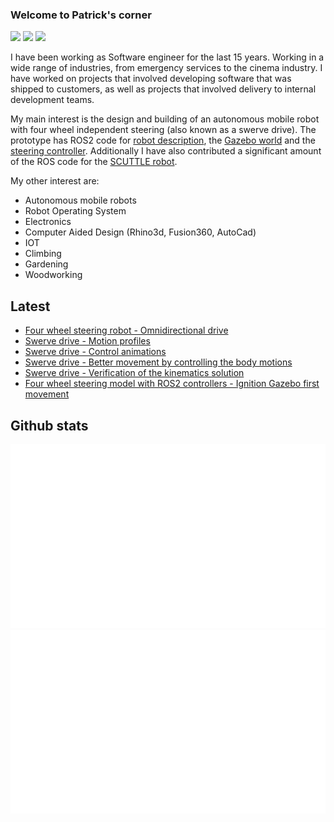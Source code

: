 ### Welcome to Patrick's corner

<a href="https://www.linkedin.com/in/patrick-van-der-velde-207453b/"><img src="https://img.shields.io/badge/linkedin-%230077B5.svg?&style=for-the-badge&logo=linkedin&logoColor=white" height=25></a>
<a href="https://www.instagram.com/te.petrik/"><img src="https://img.shields.io/badge/instagram-%23E4405F.svg?&style=for-the-badge&logo=instagram&logoColor=white" height=25></a>
<a href="https://www.youtube.com/c/PatrickvanderVelde"><img src="https://img.shields.io/badge/youtube-%2312100E.svg?&style=for-the-badge&logo=youtube&logoColor=white" height=25></a>

I have been working as Software engineer for the last 15 years. Working in a wide range of industries, from emergency services to the cinema industry. I have worked on projects that involved developing software that was shipped to customers, as well as projects that involved delivery to internal development teams.

My main interest is the design and building of an autonomous mobile robot with four wheel independent steering (also known as a swerve drive). The prototype has ROS2 code for [robot description](https://github.com/pvandervelde/zinger_description), the [Gazebo world](https://github.com/pvandervelde/zinger_ignition)
and the [steering controller](https://github.com/pvandervelde/zinger_swerve_controller).
Additionally I have also contributed a significant amount of the ROS code
for the [SCUTTLE robot](https://github.com/scuttlerobot).

My other interest are:

* Autonomous mobile robots
* Robot Operating System
* Electronics
* Computer Aided Design (Rhino3d, Fusion360, AutoCad)
* IOT
* Climbing
* Gardening
* Woodworking

## Latest

* [Four wheel steering robot - Omnidirectional drive](https://youtu.be/Z-Rp2moiSOw)
* [Swerve drive - Motion profiles](https://www.petrikvandervelde.nl/posts/Swerve-motion-profiles)
* [Swerve drive - Control animations](https://www.petrikvandervelde.nl/posts/Swerve-drive-control-animations)
* [Swerve drive - Better movement by controlling the body motions](https://www.petrikvandervelde.nl/posts/Swerve-drive-body-focussed-control)
* [Swerve drive - Verification of the kinematics solution](https://www.petrikvandervelde.nl/posts/Swerve-drive-kinematics-verification)
* [Four wheel steering model with ROS2 controllers - Ignition Gazebo first movement](https://youtu.be/fR47Y7p4mtQ)

## Github stats

![Patrick's Github stats](https://raw.githubusercontent.com/pvandervelde/github-stats/master/generated/overview.svg#gh-dark-mode-only) ![Patrick's most used languages](https://raw.githubusercontent.com/pvandervelde/github-stats/master/generated/languages.svg#gh-dark-mode-only)
